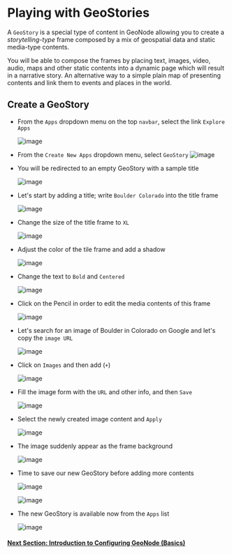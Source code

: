 # Playing with GeoStories
A `GeoStory` is a special type of content in GeoNode allowing you to create a *storytelling-type* frame composed by a mix of geospatial data and static media-type contents.

You will be able to compose the frames by placing text, images, video, audio, maps and other static contents into a dynamic page which will result in a narrative story. An alternative way to a simple plain map of presenting contents and link them to events and places in the world.

## Create a GeoStory
- From the `Apps` dropdown menu on the top `navbar`, select the link `Explore Apps`

    ![image](https://user-images.githubusercontent.com/1278021/125649708-772a5114-d3a0-483c-88db-629fc3db9fe2.png)

- From the `Create New Apps` dropdown menu, select `GeoStory`
    ![image](https://user-images.githubusercontent.com/1278021/125649921-7a4326d0-dace-43ba-844c-00d59e04fab8.png)

- You will be redirected to an empty GeoStory with a sample title

    ![image](https://user-images.githubusercontent.com/1278021/125650081-24bd4b53-0cc1-4254-bfda-4ac0e0e7f8a9.png)

- Let's start by adding a title; write `Boulder Colorado` into the title frame

    ![image](https://user-images.githubusercontent.com/1278021/125650236-5ca90758-3a99-419b-9120-f09621e75d52.png)

- Change the size of the title frame to `XL`

    ![image](https://user-images.githubusercontent.com/1278021/125651897-0fd06c84-625b-4449-8a38-e5ec6cc2e9e8.png)

- Adjust the color of the tile frame and add a shadow

    ![image](https://user-images.githubusercontent.com/1278021/125652148-0ffa29af-5305-452b-ac07-661088314df8.png)

- Change the text to `Bold` and `Centered`

    ![image](https://user-images.githubusercontent.com/1278021/125652241-50892c5c-ac25-49f3-8985-fffd9cc7f282.png)

- Click on the Pencil in order to edit the media contents of this frame

    ![image](https://user-images.githubusercontent.com/1278021/125652536-428d344c-1187-48bc-aa2e-ac942319f2b3.png)

- Let's search for an image of Boulder in Colorado on Google and let's copy the `image URL`

    ![image](https://user-images.githubusercontent.com/1278021/125653470-7420f5a2-bf3b-4b94-b24d-6e4a24b2c4e9.png)

- Click on `Images` and then add (`+`)

    ![image](https://user-images.githubusercontent.com/1278021/125653599-4f525be9-7902-4c0a-b9e1-e8f58bbcdd63.png)

- Fill the image form with the `URL` and other info, and then `Save`

    ![image](https://user-images.githubusercontent.com/1278021/125653824-a437a953-998d-492c-bb82-1c3ccabf8ab8.png)

- Select the newly created image content and `Apply`

    ![image](https://user-images.githubusercontent.com/1278021/125653980-08271026-f017-4d23-a3d8-b21a00ea9bd0.png)

- The image suddenly appear as the frame background

    ![image](https://user-images.githubusercontent.com/1278021/125654143-c6088ba6-8d55-4e33-afd4-f27759f1f72b.png)

- Time to save our new GeoStory before adding more contents

    ![image](https://user-images.githubusercontent.com/1278021/125654245-10bec2d0-5db0-42ff-a2d4-f74d93dcc01e.png)

    ![image](https://user-images.githubusercontent.com/1278021/125654290-7c1b6106-5a84-4653-9b15-916046b44f0f.png)

- The new GeoStory is available now from the `Apps` list

    ![image](https://user-images.githubusercontent.com/1278021/125654361-5970ddce-d482-45c3-bf65-a06d93ddbaac.png)


#### [Next Section: Introduction to Configuring GeoNode (Basics)](CONFIGURING_GEONODE_BASIC.md)
